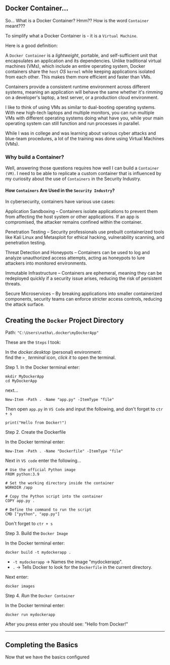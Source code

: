 ## Docker Container...


So... What is a Docker Container? Hmm?? How is the word `Container` meant??? <br>

To simplify what a Docker Container is - it is a `Virtual Machine`.<br>

Here is a good definition: <br>
 
A `Docker Container` is a *lightweight*, portable, and self-sufficient unit that encapsulates an application and its dependencies. Unlike traditional virtual machines (VMs), which include an entire operating system, Docker containers share the `host` *OS* `kernel` while keeping applications isolated from each other. This makes them more efficient and faster than VMs. <br>

Containers provide a consistent runtime environment across different systems, meaning an application will behave the same whether it's rimming on a developer's laptop, a test server, or a production cloud environment. <br>

I like to think of using VMs as similar to dual-booting operating systems. With new high-tech laptops and multiple monitors, you can run multiple VMs with different operating systems doing what have you, while your main operating system can still function and run processes in parallel. <br>

While I was in college and was learning about various cyber attacks and blue-team procedures, a lot of the training was done using Virtual Machines (VMs). <br> 

### Why build a Container?

Well, answering those questions requires how well I can build a `Container (VM)`. I need to be able to replicate a custom container that is influenced by my curiosity about the use of `Containers` in the Security Industry. <br>

#### How `Containers` Are Used in the `Security Industry`?

In cybersecurity, containers have various use cases:<br>

Application Sandboxing – Containers isolate applications to prevent them from affecting the host system or other applications. If an app is compromised, the attacker remains confined within the container. <br>

Penetration Testing – Security professionals use prebuilt containerized tools like Kali Linux and Metasploit for ethical hacking, vulnerability scanning, and penetration testing. <br>

Threat Detection and Honeypots – Containers can be used to log and analyze unauthorized access attempts, acting as honeypots to lure attackers into monitored environments. <br>

Immutable Infrastructure – Containers are ephemeral, meaning they can be redeployed quickly if a security issue arises, reducing the risk of persistent threats. <br>

Secure Microservices – By breaking applications into smaller containerized components, security teams can enforce stricter access controls, reducing the attack surface. <br>


## Creating the `Docker` Project Directory


Path: `"C:\Users\natha\.docker\myDockerApp"` <br>



These are the `Steps` I took: <br>

In the *docker.desktop* (personal) environment: <br>
find the `>_` *terminal* icon, *click it* to open the terminal. <br>

Step 1. In the Docker terminal enter: <br>

```
mkdir MyDockerApp
cd MyDockerApp
```

next...<br>

`New-Item -Path . -Name "app.py" -ItemType "file"`<br>

Then open `app.py` in `VS Code` and input the following, and don't forget to `ctr + s`<br>

`print("Hello from Docker!")` <br>

Step 2. Create the Dockerfile <br>

In the Docker terminal enter: <br>


`New-Item -Path . -Name "Dockerfile" -ItemType "file"` <br>


Next in `VS code` enter the following...<br>


```
# Use the official Python image
FROM python:3.9

# Set the working directory inside the container
WORKDIR /app

# Copy the Python script into the container
COPY app.py .

# Define the command to run the script
CMD ["python", "app.py"]

```

Don't forget to `ctr + s`<br>

Step 3. Build the `Docker Image` <br>

In the Docker terminal enter: <br>

`docker build -t mydockerapp . ` 

- `-t mydockerapp` -> Names the image "mydockerapp".<br>
- `.` -> Tells Docker to look for the `Dockerfile` in the current directory. <br>


Next enter:<br>

`docker images` <br>

Step 4. *Run* the `Docker Container`

In the Docker terminal enter: <br>

`docker run mydockerapp` <br>

After you press enter you should see: "Hello from Docker!" <br>


________________________________________________________________________________

## Completing the Basics

Now that we have the basics configured 

































